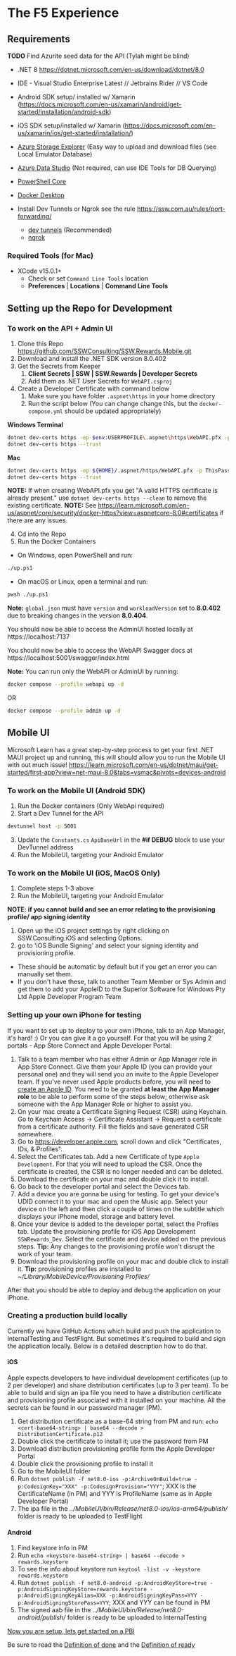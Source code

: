# The F5 Experience

## Requirements 
**TODO** Find Azurite seed data for the API (Tylah might be blind)

- .NET 8 https://dotnet.microsoft.com/en-us/download/dotnet/8.0
- IDE - Visual Studio Enterprise Latest // Jetbrains Rider // VS Code 
- Android SDK setup/ installed w/ Xamarin (https://docs.microsoft.com/en-us/xamarin/android/get-started/installation/android-sdk)
- iOS SDK setup/installed w/ Xamarin (https://docs.microsoft.com/en-us/xamarin/ios/get-started/installation/)
- [Azure Storage Explorer](https://azure.microsoft.com/en-us/features/storage-explorer/) (Easy way to upload and download files (see Local Emulator Database)
- [Azure Data Studio](https://azure.microsoft.com/en-us/products/data-studio/) (Not required, can use IDE Tools for DB Querying)
- [PowerShell Core](https://github.com/PowerShell/PowerShell)
- [Docker Desktop](https://docs.docker.com/desktop/)

- Install Dev Tunnels or Ngrok see the rule https://ssw.com.au/rules/port-forwarding/
  - [dev tunnels](https://learn.microsoft.com/en-us/azure/developer/dev-tunnels/get-started?tabs=macos) (Recommended)
  - [ngrok](https://ngrok.com/)

### Required Tools (for Mac)

- XCode v15.0.1+
  - Check or set `Command Line Tools` location
  - **Preferences** | **Locations** | **Command Line Tools**

## Setting up the Repo for Development
### To work on the API + Admin UI
1. Clone this Repo https://github.com/SSWConsulting/SSW.Rewards.Mobile.git
2. Download and install the .NET SDK version 8.0.402
3. Get the Secrets from Keeper 
   1. **Client Secrets | SSW | SSW.Rewards | Developer Secrets**
   2. Add them as .NET User Secrets for `WebAPI.csproj`
4. Create a Developer Certificate with command below
   1. Make sure you have folder `.aspnet\https` in your home directory
   1. Run the script below (You can change change this, but the `docker-compose.yml` should be updated appropriately)

**Windows Terminal**
```bash
dotnet dev-certs https -ep $env:USERPROFILE\.aspnet\https\WebAPI.pfx -p ThisPassword
dotnet dev-certs https --trust
```

**Mac**
```bash
dotnet dev-certs https -ep ${HOME}/.aspnet/https/WebAPI.pfx -p ThisPassword
dotnet dev-certs https --trust
```

**NOTE:** If when creating WebAPI.pfx you get "A valid HTTPS certificate is already present." use `dotnet dev-certs https --clean` to remove the existing certificate.
**NOTE:** See https://learn.microsoft.com/en-us/aspnet/core/security/docker-https?view=aspnetcore-8.0#certificates if there are any issues.

4. Cd into the Repo
5. Run the Docker Containers
* On Windows, open PowerShell and run:
 ```bash
 ./up.ps1
 ```
* On macOS or Linux, open a terminal and run:
```bash
pwsh ./up.ps1
```

**Note:** `global.json` must have `version` and `workloadVersion` set to **8.0.402** due to breaking changes in the version **8.0.404**.
  
You should now be able to access the AdminUI hosted locally at https://localhost:7137  
  
You should now be able to access the WebAPI Swagger docs at https://localhost:5001/swagger/index.html

**Note:** You can run only the WebAPI or AdminUI by running:
```bash
docker compose --profile webapi up -d
```
OR
```bash
docker compose --profile admin up -d
```

## Mobile UI

Microsoft Learn has a great step-by-step process to get your first .NET MAUI project up and running, this will should allow you to run the Mobile UI with out much issue! https://learn.microsoft.com/en-us/dotnet/maui/get-started/first-app?view=net-maui-8.0&tabs=vsmac&pivots=devices-android 

### To work on the Mobile UI (Android SDK)
1. Run the Docker containers (Only WebApi required)
2. Start a Dev Tunnel for the API
```bash
devtunnel host -p 5001
```
3. Update the `Constants.cs` `ApiBaseUrl` in the **#if DEBUG** block to use your DevTunnel address
4. Run the MobileUI, targeting your Android Emulator

### To work on the Mobile UI (iOS, MacOS Only)
1. Complete steps 1-3 above
2. Run the MobileUI, targeting your Android Emulator

**NOTE: if you cannot build and see an error relating to the provisioning profile/ app signing identity**

1. Open up the iOS project settings by right clicking on SSW.Consulting.iOS and selecting Options.
1. go to 'iOS Bundle Signing' and select your signing identity and provisioning profile.

- These should be automatic by default but if you get an error you can manually set them.
- If you don't have these, talk to another Team Member or Sys Admin and get them to add your AppleID to the Superior Software for Windows Pty Ltd
  Apple Developer Program Team

### Setting up your own iPhone for testing
If you want to set up to deploy to your own iPhone, talk to an App Manager, it's hard! :)
Or you can give it a go yourself. For that you will be using 2 portals - App Store Connect and Apple Developer Portal:
1. Talk to a team member who has either Admin or App Manager role in App Store Connect. Give them your Apple ID (you can provide your personal one) and they will send you an invite to the Apple Developer team. If you've never used Apple products before, you will need to [create an Apple ID](https://support.apple.com/en-au/108647). You need to be granted **at least the App Manager role** to be able to perform some of the steps below; otherwise ask someone with the App Manager Role or higher to assist you.
2. On your mac create a Certificate Signing Request (CSR) using Keychain. Go to Keychain Access -> Certificate Assistant -> Request a certificate from a certificate authority. Fill the fields and save generated CSR somewhere.
3. Go to https://developer.apple.com, scroll down and click "Certificates, IDs, & Profiles".
4. Select the Certificates tab. Add a new Certificate of type `Apple Development`. For that you will need to upload the CSR. Once the certificate is created, the CSR is no longer needed and can be deleted.
5. Download the certificate on your mac and double click it to install.
6. Go back to the developer portal and select the Devices tab.
7. Add a device you are gonna be using for testing. To get your device's UDID connect it to your mac and open the Music app. Select your device on the left and then click a couple of times on the subtitle which displays your iPhone model, storage and battery level.
8. Once your device is added to the developer portal, select the Profiles tab. Update the provisioning profile for iOS App Development `SSWRewards_Dev`. Select the certificate and device added on the previous steps. **Tip:** Any changes to the provisioning profile won't disrupt the work of your team.
9. Download the provisioning profile on your mac and double click to install it. **Tip:** provisioning profiles are installed to _~/Library/MobileDevice/Provisioning Profiles/_

After that you should be able to deploy and debug the application on your iPhone.

### Creating a production build locally
Currently we have GitHub Actions which build and push the application to InternalTesting and TestFlight. But sometimes it's required to build and sign the application locally.
Below is a detailed description how to do that.

#### iOS
Apple expects developers to have individual development certificates (up to 2 per developer) and share distribution certificates (up to 3 per team).
To be able to build and sign an ipa file you need to have a distribution certificate and provisioning profile associated with it installed on your machine.
All the secrets can be found in our password manager (PM).

1. Get distribution certificate as a base-64 string from PM and run: `echo <cert-base64-string> | base64 --decode > DistributionCertificate.p12`
2. Double click the certificate to install it; use the password from PM
3. Download distribution provisioning profile form the Apple Developer Portal
4. Double click the provisioning profile to install it
5. Go to the MobileUI folder
6. Run `dotnet publish -f net8.0-ios -p:ArchiveOnBuild=true -p:CodesignKey="XXX" -p:CodesignProvision="YYY"`; XXX is the CertificateName (in PM) and YYY is ProfileName (same as in Apple Developer Portal)
7. The ipa file in the _../MobileUI/bin/Release/net8.0-ios/ios-arm64/publish/_ folder is ready to be uploaded to TestFlight

#### Android
1. Find keystore info in PM
2. Run `echo <keystore-base64-string> | base64 --decode > rewards.keystore`
3. To see the info about keystore run `keytool -list -v -keystore rewards.keystore`
4. Run `dotnet publish -f net8.0-android -p:AndroidKeyStore=true -p:AndroidSigningKeyStore=rewards.keystore -p:AndroidSigningKeyAlias=XXX -p:AndroidSigningKeyPass=YYY -p:AndroidSigningStorePass=YYY`; XXX and YYY can be found in PM
5. The signed aab file in the _../MobileUI/bin/Release/net8.0-android/publish/_ folder is ready to be uploaded to InternalTesting


[Now you are setup, lets get started on a PBI](Definition-of-Ready.md)

Be sure to read the [Definition of done](Definition-of-Done.md) and the [Definition of ready](Definition-of-Ready.md)
